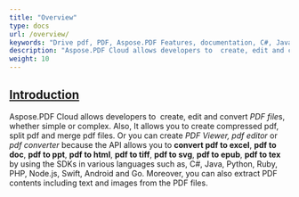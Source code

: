 ```yaml
---
title: "Overview"
type: docs
url: /overview/
keywords: "Drive pdf, PDF, Aspose.PDF Features, documentation, C#, Java, Python, Go, Node.Js, convert pdf to excel, pdf to doc, pdf to ppt, pdf to html, pdf to tiff, pdf to svg, pdf to epub, pdf to tex"
description: "Aspose.PDF Cloud allows developers to  create, edit and convert PDF files, whether simple or complex. Also, It allows you to create compressed pdf, split pdf and merge pdf files. Or you can create PDF Viewer, pdf editor or pdf converter because the API allows you to convert word to pdf, pdf to doc, pdf to ppt, pdf to html, pdf to tiff, pdf to svg, pdf to epub, pdf to tex by using the SDKs in various languages such as, C#, Java, Python, Ruby, PHP, Node.js, Swift, Android and Go. Moreover, you can also extract PDF contents including text and images from the PDF files."
weight: 10
---
```


## <ins>**Introduction**
Aspose.PDF Cloud allows developers to  create, edit and convert *PDF file*s, whether simple or complex. Also, It allows you to create compressed pdf, split pdf and merge pdf files. Or you can create *PDF Viewer, pdf editor* or *pdf converter* because the API allows you to **convert pdf to excel**, **pdf to doc**, **pdf to ppt**, **pdf to html**, **pdf to tiff**, **pdf to svg**, **pdf to epub**, **pdf to tex** by using the SDKs in various languages such as, C#,  Java, Python,  Ruby,  PHP,  Node.js, Swift, Android and Go. Moreover, you can also extract PDF contents including text and images from the PDF files.
